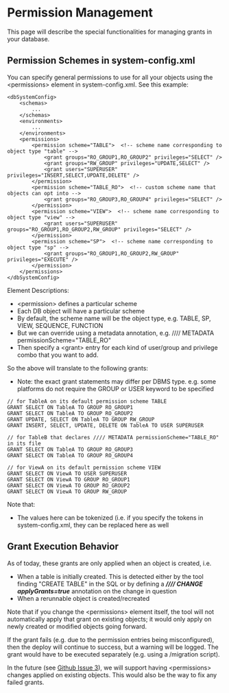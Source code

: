 <!--

    Copyright 2017 Goldman Sachs.
    Licensed under the Apache License, Version 2.0 (the "License");
    you may not use this file except in compliance with the License.
    You may obtain a copy of the License at

    http://www.apache.org/licenses/LICENSE-2.0

    Unless required by applicable law or agreed to in writing,
    software distributed under the License is distributed on an
    "AS IS" BASIS, WITHOUT WARRANTIES OR CONDITIONS OF ANY
    KIND, either express or implied.  See the License for the
    specific language governing permissions and limitations
    under the License.

-->
# Permission Management

This page will describe the special functionalities for managing grants in your database.

<!-- MACRO{toc|fromDepth=0|toDepth=1} -->

## Permission Schemes in system-config.xml
You can specify general permissions to use for all your objects using the &lt;permissions&gt; element in
system-config.xml. See this example:

```
<dbSystemConfig>
    <schemas>
        ...
    </schemas>
    <environments>
        ...
    </environments>
    <permissions>
        <permission scheme="TABLE">  <!-- scheme name corresponding to object type "table" -->
            <grant groups="RO_GROUP1,RO_GROUP2" privileges="SELECT" />
            <grant groups="RW_GROUP" privileges="UPDATE,SELECT" />
            <grant users="SUPERUSER" privileges="INSERT,SELECT,UPDATE,DELETE" />
        </permission>
        <permission scheme="TABLE_RO">  <!-- custom scheme name that objects can opt into -->
            <grant groups="RO_GROUP3,RO_GROUP4" privileges="SELECT" />
        </permission>
        <permission scheme="VIEW">  <!-- scheme name corresponding to object type "view" -->
            <grant users="SUPERUSER" groups="RO_GROUP1,RO_GROUP2,RW_GROUP" privileges="SELECT" />
        </permission>
        <permission scheme="SP">  <!-- scheme name corresponding to object type "sp" -->
            <grant groups="RO_GROUP1,RO_GROUP2,RW_GROUP" privileges="EXECUTE" />
        </permission>
    </permissions>
</dbSystemConfig>
```

Element Descriptions:
* &lt;permission&gt; defines a particular scheme
 * Each DB object will have a particular scheme
 * By default, the scheme name will be the object type, e.g. TABLE, SP, VIEW, SEQUENCE, FUNCTION
 * But we can override using a metadata annotation, e.g. //// METADATA permissionScheme="TABLE_RO"
* Then specify a &lt;grant&gt; entry for each kind of user/group and privilege combo that you want to add.

So the above will translate to the following grants:
* Note: the exact grant statements may differ per DBMS type. e.g. some platforms do not require the GROUP or USER keyword to be specified

```
// for TableA on its default permission scheme TABLE
GRANT SELECT ON TableA TO GROUP RO_GROUP1
GRANT SELECT ON TableA TO GROUP RO_GROUP2
GRANT UPDATE, SELECT ON TableA TO GROUP RW_GROUP
GRANT INSERT, SELECT, UPDATE, DELETE ON TableA TO USER SUPERUSER

// for TableB that declares //// METADATA permissionScheme="TABLE_RO" in its file
GRANT SELECT ON TableA TO GROUP RO_GROUP3
GRANT SELECT ON TableA TO GROUP RO_GROUP4

// for ViewA on its default permission scheme VIEW
GRANT SELECT ON ViewA TO USER SUPERUSER
GRANT SELECT ON ViewA TO GROUP RO_GROUP1
GRANT SELECT ON ViewA TO GROUP RO_GROUP2
GRANT SELECT ON ViewA TO GROUP RW_GROUP
```

Note that:
* The values here can be tokenized (i.e. if you specify the tokens in system-config.xml, they can be replaced here as well

## Grant Execution Behavior

As of today, these grants are only applied when an object is created, i.e.

* When a table is initially created. This is detected either by the tool finding "CREATE TABLE" in the SQL or by defining a **_//// CHANGE applyGrants=true_** annotation on the change in question
* When a rerunnable object is created/recreated

Note that if you change the &lt;permissions&gt; element itself, the tool will not automatically apply
that grant on existing objects; it would only apply on newly created or modified objects going forward.

If the grant fails (e.g. due to the permission entries being misconfigured), then the deploy will continue to success,
but a warning will be logged. The grant would have to be executed separately (e.g. using a /migration script).

In the future (see [Github Issue 3](https://github.com/goldmansachs/obevo/issues/3)), we will support having &lt;permissions&gt;
changes applied on existing objects. This would also be the way to fix any failed grants.
